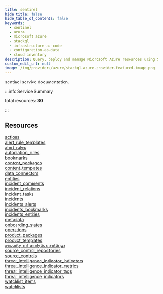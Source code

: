 ```yaml
---
title: sentinel
hide_title: false
hide_table_of_contents: false
keywords:
  - sentinel
  - azure
  - microsoft azure
  - stackql
  - infrastructure-as-code
  - configuration-as-data
  - cloud inventory
description: Query, deploy and manage Microsoft Azure resources using SQL
custom_edit_url: null
image: /img/providers/azure/stackql-azure-provider-featured-image.png
---
```


sentinel service documentation.

:::info Service Summary

<div class="row">
<div class="providerDocColumn">
<span>total resources:&nbsp;<b>30</b></span><br />
</div>
</div>

:::

## Resources
<div class="row">
<div class="providerDocColumn">
<a href="/providers/azure/sentinel/actions/">actions</a><br />
<a href="/providers/azure/sentinel/alert_rule_templates/">alert_rule_templates</a><br />
<a href="/providers/azure/sentinel/alert_rules/">alert_rules</a><br />
<a href="/providers/azure/sentinel/automation_rules/">automation_rules</a><br />
<a href="/providers/azure/sentinel/bookmarks/">bookmarks</a><br />
<a href="/providers/azure/sentinel/content_packages/">content_packages</a><br />
<a href="/providers/azure/sentinel/content_templates/">content_templates</a><br />
<a href="/providers/azure/sentinel/data_connectors/">data_connectors</a><br />
<a href="/providers/azure/sentinel/entities/">entities</a><br />
<a href="/providers/azure/sentinel/incident_comments/">incident_comments</a><br />
<a href="/providers/azure/sentinel/incident_relations/">incident_relations</a><br />
<a href="/providers/azure/sentinel/incident_tasks/">incident_tasks</a><br />
<a href="/providers/azure/sentinel/incidents/">incidents</a><br />
<a href="/providers/azure/sentinel/incidents_alerts/">incidents_alerts</a><br />
<a href="/providers/azure/sentinel/incidents_bookmarks/">incidents_bookmarks</a>
</div>
<div class="providerDocColumn">
<a href="/providers/azure/sentinel/incidents_entities/">incidents_entities</a><br />
<a href="/providers/azure/sentinel/metadata/">metadata</a><br />
<a href="/providers/azure/sentinel/onboarding_states/">onboarding_states</a><br />
<a href="/providers/azure/sentinel/operations/">operations</a><br />
<a href="/providers/azure/sentinel/product_packages/">product_packages</a><br />
<a href="/providers/azure/sentinel/product_templates/">product_templates</a><br />
<a href="/providers/azure/sentinel/security_ml_analytics_settings/">security_ml_analytics_settings</a><br />
<a href="/providers/azure/sentinel/source_control_repositories/">source_control_repositories</a><br />
<a href="/providers/azure/sentinel/source_controls/">source_controls</a><br />
<a href="/providers/azure/sentinel/threat_intelligence_indicator_indicators/">threat_intelligence_indicator_indicators</a><br />
<a href="/providers/azure/sentinel/threat_intelligence_indicator_metrics/">threat_intelligence_indicator_metrics</a><br />
<a href="/providers/azure/sentinel/threat_intelligence_indicator_tags/">threat_intelligence_indicator_tags</a><br />
<a href="/providers/azure/sentinel/threat_intelligence_indicators/">threat_intelligence_indicators</a><br />
<a href="/providers/azure/sentinel/watchlist_items/">watchlist_items</a><br />
<a href="/providers/azure/sentinel/watchlists/">watchlists</a>
</div>
</div>